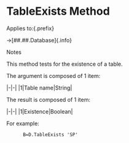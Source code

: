 # TableExists Method

Applies to:{.prefix}

→[##.##.Database]{.info}

Notes

This method tests for the existence of a table.

The argument is composed of 1 item:

|-|-|
|1|Table name|String|

The result is composed of 1 item:

|-|-|
|1|Existence|Boolean|

For example:

~~~
      B=D.TableExists 'SP'
~~~

